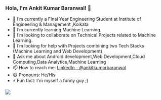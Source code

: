 ### Hola, I'm Ankit Kumar Baranwal! 👋



- 🔭 I’m currently a Final Year Engineering Student at Institute of Engineering & Management ,Kolkata
- 🌱 I’m currently learning  Machine Learning.
- 👯 I’m looking to collaborate on Technical Projects related to Machine Learning.
- 🤔 I’m looking for help with Projects combining two Tech Stacks (Machine Learning and Web Development)
- 💬 Ask me about Android development,Web Development,Cloud Computing,Data Analytics,Machine Learning
- 📫 How to reach me: [LinkedIn - @ankitkumarbaranwal](https://www.linkedin.com/in/ankitkumarbaranwal/)
- 😄 Pronouns: He/His
- ⚡ Fun fact: I'm myself a funny guy ;)

<img src="https://github-readme-stats.vercel.app/api?username=ANKIT-BARANWAL&&show_icons=true&title_color=ffffff&icon_color=bb2acf&text_color=daf7dc&bg_color=151515">
